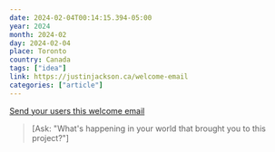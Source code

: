```yaml
---
date: 2024-02-04T00:14:15.394-05:00
year: 2024
month: 2024-02
day: 2024-02-04
place: Toronto
country: Canada
tags: ["idea"]
link: https://justinjackson.ca/welcome-email
categories: ["article"]
---
```

[Send your users this welcome email](https://justinjackson.ca/welcome-email)

> [Ask: "What's happening in your world that brought you to this project?"]

